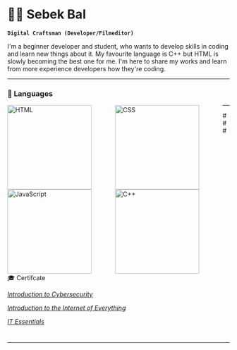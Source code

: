 # 🏄‍♂️ Sebek Bal

**`Digital Craftsman (Developer/Filmeditor)`**

I'm a beginner developer and student, who wants to develop skills in coding and learn new things about it. My favourite language is C++ but HTML is slowly becoming the best one for me. I'm here to share my works and learn from more experience developers how they're coding.

---

### 🧰 Languages

<img align="left" alt="HTML" width="191px" style="padding-right:50px;" src="https://cdn.jsdelivr.net/gh/devicons/devicon/icons/html5/html5-plain.svg" />
<img align="left" alt="CSS" width="191px" style="padding-right:50px;" src="https://cdn.jsdelivr.net/gh/devicons/devicon/icons/css3/css3-plain.svg" />
<img align="left" alt="JavaScript" width="191px" style="padding-right:50px;" src="https://cdn.jsdelivr.net/gh/devicons/devicon/icons/javascript/javascript-plain.svg" />
<img align="left" alt="C++" width="191px" style="padding-right:50px;" src="https://cdn.jsdelivr.net/gh/devicons/devicon/icons/cplusplus/cplusplus-line.svg" />

---

###🎓 Certifcate

<a href="file:///C:/Users/sebas/Downloads/SebastianBa%C5%82dyga-Introduction%20to%20-certificate%20(2).pdf">*Introduction to Cybersecurity*

<a href="file:///C:/Users/sebas/Downloads/SebastianBa%C5%82dyga-Introduction%20to%20-certificate%20(1).pdf">*Introduction to the Internet of Everything*

<a href="[file:///C:/Users/sebas/Downloads/SebastianBa%C5%82dyga-IT%20Essentials-certificate.pdf](https://www.credly.com/badges/f7702d50-3a7e-4d5f-b0bc-3c1b80cf67be)">*IT Essentials*

#
---
